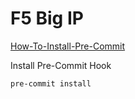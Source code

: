 # F5 Big IP

[How-To-Install-Pre-Commit](https://pre-commit.com/)

Install Pre-Commit Hook

`pre-commit install`
